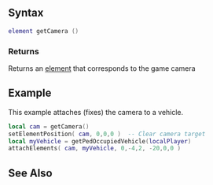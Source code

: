 Syntax
------

``` lua
element getCamera ()
```

### Returns

Returns an [element](/element.md "wikilink") that corresponds to the game camera

Example
-------

This example attaches (fixes) the camera to a vehicle.

``` lua
local cam = getCamera()
setElementPosition( cam, 0,0,0 )  -- Clear camera target
local myVehicle = getPedOccupiedVehicle(localPlayer)
attachElements( cam, myVehicle, 0,-4,2, -20,0,0 )
```

See Also
--------
